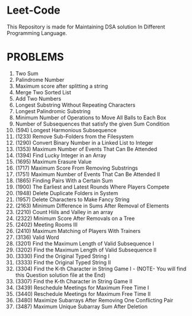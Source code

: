 # Leet-Code
This Repository is made for Maintaining DSA solution In Different Programming Language.

# PROBLEMS
1. Two Sum
2. Palindrome Number
3. Maximum score after splitting a string
4. Merge Two Sorted List
5. Add Two Numbers
6. Longest Substring Without Repeating Characters
7. Longest Palindromic Substring
8. Minimum Number of Operations to Move All Balls to Each Box
9. Number of Subsequences that satisfy the given Sum Condition
10. (594) Longest Harmonious Subsequence
11. (1233) Remove Sub-Folders from the Filesystem
12. (1290) Convert Binary Number in a Linked List to Integer
13. (1353) Maximum Number of Events That Can Be Attended
14. (1394) Find Lucky Integer in an Array
15. (1695) Maximum Erasure Value
16. (1717) Maximum Score From Removing Substrings
17. (1751) Maximum Number of Events That Can Be Attended II
18. (1865) Finding Pairs With a Certain Sum
19. (1900) The Earliest and Latest Rounds Where Players Compete
20. (1948) Delete Duplicate Folders in System
21. (1957) Delete Characters to Make Fancy String
22. (2163) Minimum Difference in Sums After Removal of Elements
23. (2210) Count Hiils and Valley in an array
24. (2322) Minimum Score After Removals on a Tree
25. (2402) Meeting Rooms III
26. (2410) Maximum Matching of Players With Trainers
27. (3136) Valid Word
28. (3201) Find the Maximum Length of Valid Subsequence I
29. (3202) Find the Maximum Length of Valid Subsequence II
30. (3330) Find the Original Typed String I
31. (3333) Find the Original Typed String II
32. (3304) Find the K-th Character in String Game I - (NOTE- You will find this Question solution file at the End)
33. (3307) Find the K-th Character in String Game II
34. (3439) Reschedule Meetings for Maximum Free Time I
35. (3440) Reschedule Meetings for Maximum Free Time II
36. (3480) Maximize Subarrays After Removing One Conflicting Pair
37. (3487) Maximum Unique Subarray Sum After Deletion



